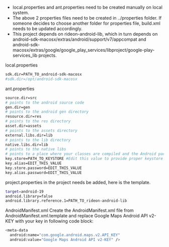 - local.properties and ant.properties need to be created manually on local system.
- The above 2 properties files need to be created in ../properties folder. If someone decides to choose another folder for properties file, build.xml needs to be updated accordingly. 
- This project depends on rideon-android-lib, which in turn depends on android-sdk-macosx/extras/android/support/v7/appcompat and android-sdk-macosx/extras/google/google_play_services/libproject/google-play-services_lib projects.

local.properties
```sh
sdk.dir=PATH_TO_android-sdk-macosx
#sdk.dir=/opt/android-sdk-macosx
```

ant.properties
```sh
source.dir=src
# points to the android source code
gen.dir=gen
# points to the android gen directory
resource.dir=res
# points to the res directory
asset.dir=assets
# points to the assets directory
external.libs.dir=lib
# points to the lib directory
native.libs.dir=lib
# points to the native libs
# points to a place where your classes are compiled and the Android packages are placed
key.store=PATH_TO_KEYSTORE #Edit this value to provide proper keystore path
key.alias=EDIT_THIS_VALUE
key.store.password=EDIT_THIS_VALUE
key.alias.password=EDIT_THIS_VALUE
```


project.properties in the project needs be added, here is the template.
```sh
target=android-19
android.library=false
android.library.reference.1=PATH_TO_rideon-android-lib
```
AndroidManifest.xml
Create the AndroidManifest.xml file from AndroidManifest.xml.template and replace Google Maps Android API v2-KEY with your key in following code block:
```sh
<meta-data
  android:name="com.google.android.maps.v2.API_KEY"
  android:value="Google Maps Android API v2-KEY" />
```

